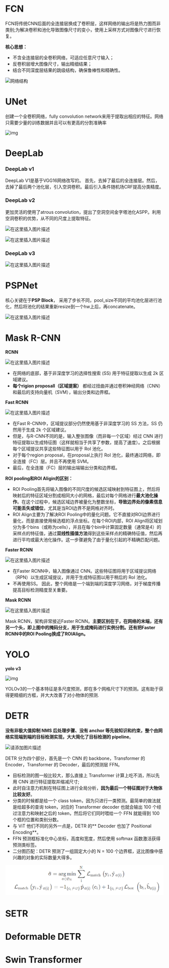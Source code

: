 # FCN

FCN将传统CNN后面的全连接层换成了卷积层，这样网络的输出将是热力图而非类别;为解决卷积和池化导致图像尺寸的变小，使用上采样方式对图像尺寸进行恢复。

**核心思想：** 

- 不含全连接层的全卷积网络，可适应任意尺寸输入；
- 反卷积层增大图像尺寸，输出精细结果；
- 结合不同深度层结果的跳级结构，确保鲁棒性和精确性。

![网络结构](https://img-blog.csdn.net/20180630094933996?watermark/2/text/aHR0cHM6Ly9ibG9nLmNzZG4ubmV0L3FpbmdodWFjaTY2Ng==/font/5a6L5L2T/fontsize/400/fill/I0JBQkFCMA==/dissolve/70#pic_center)



# UNet

创建一个全卷积网络，fully convolution network来用于提取出相应的特征。网络只需要少量的训练数据并且可以有更高的分割准确率

![img](https://img-blog.csdnimg.cn/20191121145723543.png?x-oss-process=image/watermark,type_ZmFuZ3poZW5naGVpdGk,shadow_10,text_aHR0cHM6Ly9ibG9nLmNzZG4ubmV0L3dlaXhpbl8zNjQ3NDgwOQ==,size_16,color_FFFFFF,t_70)



# DeepLab

### DeepLab v1

DeepLab V1是基于VGG16网络改写的。 首先，去掉了最后的全连接层。然后，去掉了最后两个池化层，引入空洞卷积。最后引入条件随机场CRF提高分类精度。

### DeepLab v2

更加灵活的使用了atrous convolution，提出了空洞空间金字塔池化ASPP。利用空洞卷积的优势，从不同的尺度上提取特征。

![在这里插入图片描述](https://img-blog.csdnimg.cn/20181220140225358.png?x-oss-process=image/watermark,type_ZmFuZ3poZW5naGVpdGk,shadow_10,text_aHR0cHM6Ly9ibG9nLmNzZG4ubmV0L2Zhbnh1ZWxpYW4=,size_16,color_FFFFFF,t_70#pic_center)

![在这里插入图片描述](https://img-blog.csdnimg.cn/20181220141033921.png?x-oss-process=image/watermark,type_ZmFuZ3poZW5naGVpdGk,shadow_10,text_aHR0cHM6Ly9ibG9nLmNzZG4ubmV0L2Zhbnh1ZWxpYW4=,size_16,color_FFFFFF,t_70#pic_center)

### DeepLab v3

![在这里插入图片描述](https://img-blog.csdnimg.cn/20181220144158828.png?x-oss-process=image/watermark,type_ZmFuZ3poZW5naGVpdGk,shadow_10,text_aHR0cHM6Ly9ibG9nLmNzZG4ubmV0L2Zhbnh1ZWxpYW4=,size_16,color_FFFFFF,t_70#pic_center)



# PSPNet

核心关键在于**PSP Block**， 采用了步长不同，pool_size不同的平均池化层进行池化，然后将池化的结果重新resize到一个hw上后，再concatenate。

![在这里插入图片描述](https://img-blog.csdnimg.cn/20191109115433117.png?x-oss-process=image/watermark,type_ZmFuZ3poZW5naGVpdGk,shadow_10,text_aHR0cHM6Ly9ibG9nLmNzZG4ubmV0L3dlaXhpbl80NDc5MTk2NA==,size_16,color_FFFFFF,t_70#pic_center)



# Mask R-CNN

**RCNN**

![在这里插入图片描述](https://img-blog.csdnimg.cn/b77f309bdca64ffa88ad1cceb41076d5.png#pic_center)

- 在网络的底部，基于非深度学习的选择性搜索 (SS) 用于特征提取以生成 2k 区域建议。
- **每个rigion proposall（区域提案）** 都经过扭曲并通过卷积神经网络（CNN）和最后的支持向量机（SVM），输出分类和边界框。

**Fast RCNN**

![在这里插入图片描述](https://img-blog.csdnimg.cn/94108298f05149c8939cfe950854b545.png#pic_center)

- 在Fast R-CNN中，区域提议部分仍然使用基于非深度学习的 SS 方法，SS 仍然用于生成 2k 个区域建议。
- 但是，与R-CNN不同的是，输入整张图像（而非每一个区域）经过 CNN 进行特征提取以生成特征图（这样就相当于共享了参数，提高了速度）。之后根据每个区域提议共享这些特征图以用于 RoI 池化。
- 对于每个region proposal，在proposal上执行 RoI 池化，最终通过网络，即全连接（FC）层。并且不再使用 SVM。
- 最后，在全连接（FC）层的输出端输出分类和边界框。



**ROI pooling和ROI Aligin的区别：**

- ROI Pooling首先将输入图像的不同尺度的候选区域映射到特征图上，然后将映射后的特征区域分割成相同大小的网格，最后对每个网格进行**最大池化操作**。在这个过程中，候选区域边界被量化为整数坐标，**导致边界处的像素信息可能丢失或错位**，尤其是当ROI边界不是网格对齐时。
- ROI Align主要为了解决ROI Pooling中的量化问题。它不直接对ROI边界进行量化，而是直接使用候选框的浮点坐标。在每个ROI内部，ROI Align将区域划分为多个bins（或称为cells），并且在每个bin中计算固定数量（通常是4）的采样点的特征值，通过**双线性插值方法**得到这些采样点的精确特征值，然后再进行平均或最大池化操作。这一步骤避免了由于量化引起的不精确匹配问题。



**Faster RCNN**

![在这里插入图片描述](https://img-blog.csdnimg.cn/46ea03ee2f854530a205ed86db6ebd95.png#pic_center)

- 在Faster RCNN中，输入图像通过 CNN。这些特征图将用于区域提议网络（RPN）以生成区域提议，并用于生成特征图以用于稍后的 RoI 池化。
- 不再使用SS。 因此，整个网络是一个端到端的深度学习网络，对于梯度传播提高目标检测精度至关重要。



**Mask RCNN**

![在这里插入图片描述](https://img-blog.csdnimg.cn/7423fd561568459ab9248e1f4dc00574.png#pic_center)

Mask RCNN，架构非常接近Faster RCNN。**主要区别在于，在网络的末端，还有另一个头，即上图中的掩码分支，用于生成掩码进行实例分割。还有把Faster RCNN中的ROI Pooling换成了ROIAlign。**





# YOLO

**yolo v3**

![img](https://img-blog.csdnimg.cn/858613aae75e439993ee5ed48b363de0.png)

YOLOv3的一个基本特征是多尺度预测，即在多个网格尺寸下的预测。这有助于获得更精细的方框，并大大改善了对小物体的预测.



# DETR

**没有非极大值抑制 NMS 后处理步骤、没有 anchor 等先验知识和约束，整个由网络实现端到端的目标检测实现，大大简化了目标检测的 pipeline**。

![请添加图片描述](https://img-blog.csdnimg.cn/1d8438c30d184b989f53047d0f57315c.png?x-oss-process=image/watermark,type_ZHJvaWRzYW5zZmFsbGJhY2s,shadow_50,text_Q1NETiBA5pyo5Y2vX1RIVQ==,size_20,color_FFFFFF,t_70,g_se,x_16#pic_center)

DETR 分为四个部分，首先是一个 CNN 的 backbone，Transformer 的 Encoder，Transformer 的 Decoder，最后的预测层 FFN。

- 目标检测的图一般比较大，那么直接上 Transformer 计算上吃不消，所以先用 CNN 进行特征提取并缩减尺寸;
- 此时自注意力机制在特征图上进行全局分析，**因为最后一个特征图对于大物体比较友好**。
- 分类的时候都是给一个 class token，因为只进行一类预测。最简单的做法就是给超多的查询 token，对应的 Transformer decoder 也就会输出 100 个经过注意力和映射之后的 token，然后将它们同时喂给一个 FFN 就能得到 100 个框的位置和类别分数。
- 与 ViT 他们不同的另外一点是，DETR 的** Decoder 也加了 Positional Encoding**。
- FFN 预测框标准化中心坐标，高度和宽度，然后使用 softmax 函数激活获得预测类标签。
- 二分图匹配：DETR 预测了一组固定大小的 N = 100 个边界框，这比图像中感兴趣的对象的实际数量大得多。

![image-20240708003013970](assets/image-20240708003013970.png)



# SETR



# Deformable DETR



# Swin Transformer






